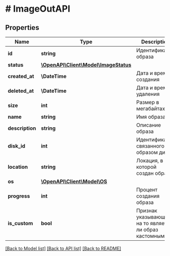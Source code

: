 # # ImageOutAPI

## Properties

Name | Type | Description | Notes
------------ | ------------- | ------------- | -------------
**id** | **string** | Идентификатор образа |
**status** | [**\OpenAPI\Client\Model\ImageStatus**](ImageStatus.md) |  |
**created_at** | **\DateTime** | Дата и время создания |
**deleted_at** | **\DateTime** | Дата и время удаления |
**size** | **int** | Размер в мегабайтах |
**name** | **string** | Имя образа |
**description** | **string** | Описание образа |
**disk_id** | **int** | Идентификатор связанного с образом диска |
**location** | **string** | Локация, в которой создан образ | [optional]
**os** | [**\OpenAPI\Client\Model\OS**](OS.md) |  |
**progress** | **int** | Процент создания образа |
**is_custom** | **bool** | Признак указывающий на то является ли образ кастомным |

[[Back to Model list]](../../README.md#models) [[Back to API list]](../../README.md#endpoints) [[Back to README]](../../README.md)
